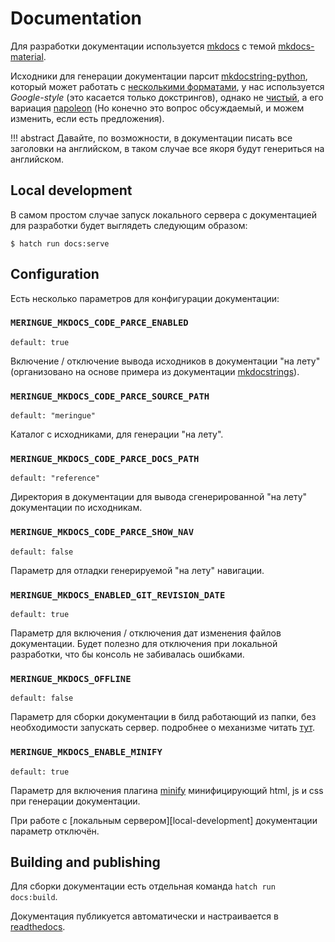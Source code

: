 # Documentation

Для разработки документации используется [mkdocs](https://www.mkdocs.org/) с темой [mkdocs-material](https://squidfunk.github.io/mkdocs-material/).

Исходники для генерации документации парсит [mkdocstring-python](https://mkdocstrings.github.io/python/), который может работать с [несколькими форматами](https://mkdocstrings.github.io/python/usage/configuration/docstrings/#docstring_style), у нас используется _Google-style_ (это касается только докстрингов), однако не [чистый](https://google.github.io/styleguide/pyguide.html#38-comments-and-docstrings), а его вариация [napoleon](https://sphinxcontrib-napoleon.readthedocs.io/en/latest/example_google.html) (Но конечно это вопрос обсуждаемый, и можем изменить, если есть предложения).

!!! abstract
	Давайте, по возможности, в документации писать все заголовки на английском, в таком случае все якоря будут генериться на английском.


## Local development

В самом простом случае запуск локального сервера с документацией для разработки будет выглядеть следующим образом:

```console
$ hatch run docs:serve
```


## Configuration

Есть несколько параметров для конфигурации документации:


### `MERINGUE_MKDOCS_CODE_PARCE_ENABLED`

`default: true`

Включение / отключение вывода исходников в документации "на лету" (организовано на основе примера из документации [mkdocstrings](https://mkdocstrings.github.io/recipes/#automatic-code-reference-pages)).


### `MERINGUE_MKDOCS_CODE_PARCE_SOURCE_PATH`

`default: "meringue"`

Каталог с исходниками, для генерации "на лету".


### `MERINGUE_MKDOCS_CODE_PARCE_DOCS_PATH`

`default: "reference"`

Директория в документации для вывода сгенерированной "на лету" документации по исходникам.


### `MERINGUE_MKDOCS_CODE_PARCE_SHOW_NAV`

`default: false`

Параметр для отладки генерируемой "на лету" навигации.


### `MERINGUE_MKDOCS_ENABLED_GIT_REVISION_DATE`

`default: true`

Параметр для включения / отключения дат изменения файлов документации. Будет полезно для отключения при локальной разработки, что бы консоль не забивалась ошибками.


### `MERINGUE_MKDOCS_OFFLINE`

`default: false`

Параметр для сборки документации в билд работающий из папки, без необходимости запускать сервер. подробнее о механизме читать [тут](https://squidfunk.github.io/mkdocs-material/setup/building-for-offline-usage/).


### `MERINGUE_MKDOCS_ENABLE_MINIFY`

`default: true`

Параметр для включения плагина [minify](https://github.com/byrnereese/mkdocs-minify-plugin) минифицирующий html, js и css при генерации документации.

При работе с [локальным сервером][local-development] документации параметр отключён.


## Building and publishing

Для сборки документации есть отдельная команда `hatch run docs:build`.

Документация публикуется автоматически и настраивается в [readthedocs](https://readthedocs.org/).
